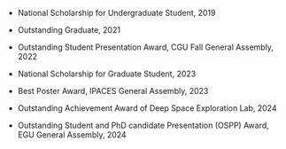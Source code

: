 
- National Scholarship for Undergraduate Student, 2019

- Outstanding Graduate, 2021

- Outstanding Student Presentation Award, CGU Fall General Assembly, 2022

- National Scholarship for Graduate Student, 2023

- Best Poster Award, IPACES General Assembly, 2023

- Outstanding Achievement Award of Deep Space Exploration Lab, 2024

- Outstanding Student and PhD candidate Presentation (OSPP) Award, EGU General Assembly, 2024









